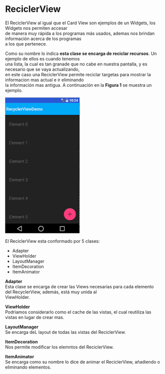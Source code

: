 #                                             ReciclerView

El ReciclerView al igual que el Card View son ejemplos de un Widgets, los Widgets nos permiten accesar  
de manera muy rápida a los programas más usados, ademas nos brindan información acerca de los programas  
a los que pertenece. 

Como su nombre lo indica **esta clase se encarga de reciclar recursos**. Un ejemplo de ellos es cuando tenemos  
una lista, la cual es tan granade que no cabe en nuestra pantalla, y es necesario que se vaya actualizando,  
en este caso una ReciclerView permite reciclar targetas para mostrar la informacion mas actual e ir eliminando  
la información mas antigua. A continuación en la **Figura 1** se muestra un ejemplo.  

![](ReciclerView.gif "Figura 1. Ejemplo de ReciclerView.")


El ReciclerView esta conformado por 5 clases:

* Adapter
* ViewHolder
* LayoutManager
* ItemDecoration
* ItemAnimator

**Adapter**  
Esta clase se encarga de crear las Views necesarias para cada elemento del RecyclerView, además, está muy unida al  
ViewHolder.

**ViewHolder**  
Podriamos considerarlo como el cache de las vistas, el cual reutiliza las vistas en lugar de crear mas.

**LayoutManager**  
Se encarga deL layout de todas las vistas del ReciclerView.

**ItemDecoration**  
Nos permite modificar los elemntos del ReciclerView.

**ItemAnimator**  
Se encarga como su nombre lo dice de animar el ReciclerView, añadiendo o eliminando elementos.


